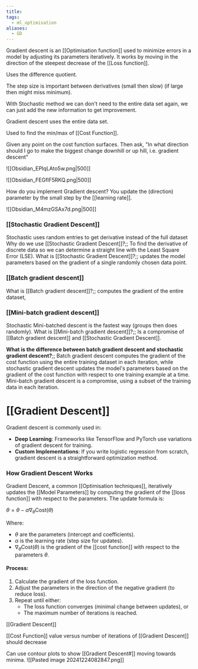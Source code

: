 ```yaml
---
title: 
tags:
  - ml_optimisation
aliases:
  - GD
---
```

Gradient descent is an [[Optimisation function]] used to minimize errors in a model by adjusting its parameters iteratively. It works by moving in the direction of the steepest decrease of the [[Loss function]].

Uses the difference quotient.

The step size is important between derivatives (small then slow) (if large then might miss minimum).

With Stochastic method we can don't need to the entire data set again, we can just add the new information to get improvement.

Gradient descent uses the entire data set.

Used to find the min/max of [[Cost Function]].

Given any point on the cost function surfaces. Then ask, "In what direction should I go to make the biggest change downhill or up hill, i.e. gradient descent"

![[Obsidian_EPIqLAto5w.png|500]]

![[Obsidian_FEGflF5RKQ.png|500]]

How do you implement Gradient descent? You update the (direction) parameter by the small step by the [[learning rate]].

![[Obsidian_M4mzGSAx7d.png|500]]

### [[Stochastic Gradient Descent]]
Stochastic uses random entries to get derivative instead of the full dataset
Why do we use [[Stochastic Gradient Descent]]?;; To find the derivative of discrete data so we can determine a straight line with the Least Square Error (LSE).
What is [[Stochastic Gradient Descent]]?;; updates the model parameters based on the gradient of a single randomly chosen data point. 
### [[Batch gradient descent]]
What is [[Batch gradient descent]]?;; computes the gradient of the entire dataset,
### [[Mini-batch gradient descent]]
Stochastic Mini-batched descent is the fastest way (groups then does randomly).
What is [[Mini-batch gradient descent]]?;; Is a compromise of [[Batch gradient descent]] and [[Stochastic Gradient Descent]].

**What is the difference between batch gradient descent and stochastic gradient descent?**;; Batch gradient descent computes the gradient of the cost function using the entire training dataset in each iteration, while stochastic gradient descent updates the model's parameters based on the gradient of the cost function with respect to one training example at a time. Mini-batch gradient descent is a compromise, using a subset of the training data in each iteration.
# [[Gradient Descent]]

Gradient descent is commonly used in:
- **Deep Learning**: Frameworks like TensorFlow and PyTorch use variations of gradient descent for training.
- **Custom Implementations**: If you write logistic regression from scratch, gradient descent is a straightforward optimization method.

### **How Gradient Descent Works**

Gradient Descent, a common [[Optimisation techniques]], iteratively updates the [[Model Parameters]] by computing the gradient of the [[loss function]] with respect to the parameters. The update formula is:

$\theta = \theta - \alpha \nabla_{\theta} \text{Cost}(\theta)$

Where:
- $\theta$ are the parameters (intercept and coefficients).
- $\alpha$ is the learning rate (step size for updates).
- $\nabla_{\theta} \text{Cost}(\theta)$ is the gradient of the [[cost function]] with respect to the parameters $\theta$.

#### Process:

1. Calculate the gradient of the loss function.
2. Adjust the parameters in the direction of the negative gradient (to reduce loss).
3. Repeat until either:
    - The loss function converges (minimal change between updates), or
    - The maximum number of iterations is reached.

[[Gradient Descent]]

[[Cost Function]] value versus number of iterations of [[Gradient Descent]] should decrease

Can use contour plots to show [[Gradient Descent#]] moving towards minima.
![[Pasted image 20241224082847.png]]